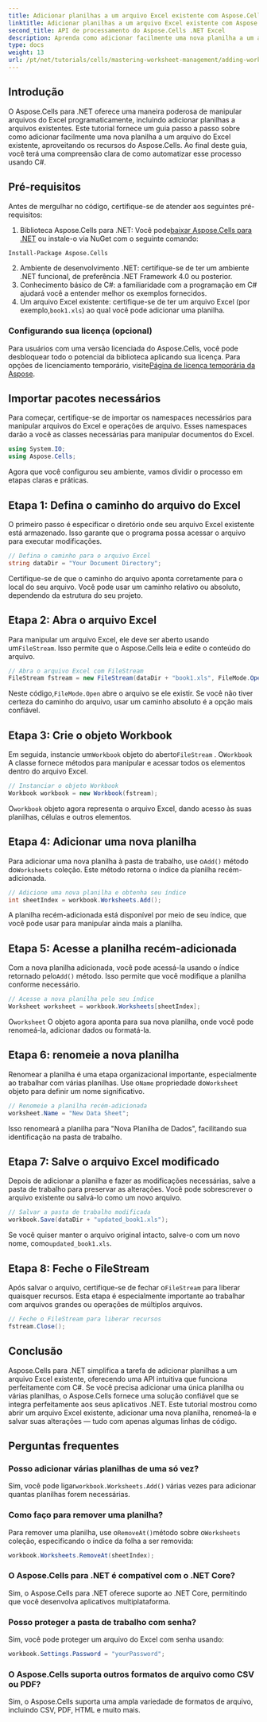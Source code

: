 ```yaml
---
title: Adicionar planilhas a um arquivo Excel existente com Aspose.Cells
linktitle: Adicionar planilhas a um arquivo Excel existente com Aspose.Cells
second_title: API de processamento do Aspose.Cells .NET Excel
description: Aprenda como adicionar facilmente uma nova planilha a um arquivo Excel existente no .NET usando Aspose.Cells. Este guia passo a passo abrange tudo, desde a configuração do seu ambiente até salvar o arquivo Excel modificado.
type: docs
weight: 13
url: /pt/net/tutorials/cells/mastering-worksheet-management/adding-worksheets-to-existing-excel-file/
---
```

## Introdução

O Aspose.Cells para .NET oferece uma maneira poderosa de manipular arquivos do Excel programaticamente, incluindo adicionar planilhas a arquivos existentes. Este tutorial fornece um guia passo a passo sobre como adicionar facilmente uma nova planilha a um arquivo do Excel existente, aproveitando os recursos do Aspose.Cells. Ao final deste guia, você terá uma compreensão clara de como automatizar esse processo usando C#.

## Pré-requisitos

Antes de mergulhar no código, certifique-se de atender aos seguintes pré-requisitos:

1.  Biblioteca Aspose.Cells para .NET: Você pode[baixar Aspose.Cells para .NET](https://releases.aspose.com/cells/net/) ou instale-o via NuGet com o seguinte comando:
   ```bash
   Install-Package Aspose.Cells
   ```
2. Ambiente de desenvolvimento .NET: certifique-se de ter um ambiente .NET funcional, de preferência .NET Framework 4.0 ou posterior.
3. Conhecimento básico de C#: a familiaridade com a programação em C# ajudará você a entender melhor os exemplos fornecidos.
4.  Um arquivo Excel existente: certifique-se de ter um arquivo Excel (por exemplo,`book1.xls`) ao qual você pode adicionar uma planilha.

### Configurando sua licença (opcional)

 Para usuários com uma versão licenciada do Aspose.Cells, você pode desbloquear todo o potencial da biblioteca aplicando sua licença. Para opções de licenciamento temporário, visite[Página de licença temporária da Aspose](https://purchase.aspose.com/temporary-license/).

## Importar pacotes necessários

Para começar, certifique-se de importar os namespaces necessários para manipular arquivos do Excel e operações de arquivo. Esses namespaces darão a você as classes necessárias para manipular documentos do Excel.

```csharp
using System.IO;
using Aspose.Cells;
```

Agora que você configurou seu ambiente, vamos dividir o processo em etapas claras e práticas.

## Etapa 1: Defina o caminho do arquivo do Excel

O primeiro passo é especificar o diretório onde seu arquivo Excel existente está armazenado. Isso garante que o programa possa acessar o arquivo para executar modificações.

```csharp
// Defina o caminho para o arquivo Excel
string dataDir = "Your Document Directory";
```

Certifique-se de que o caminho do arquivo aponta corretamente para o local do seu arquivo. Você pode usar um caminho relativo ou absoluto, dependendo da estrutura do seu projeto.

## Etapa 2: Abra o arquivo Excel

 Para manipular um arquivo Excel, ele deve ser aberto usando um`FileStream`. Isso permite que o Aspose.Cells leia e edite o conteúdo do arquivo.

```csharp
// Abra o arquivo Excel com FileStream
FileStream fstream = new FileStream(dataDir + "book1.xls", FileMode.Open);
```

 Neste código,`FileMode.Open` abre o arquivo se ele existir. Se você não tiver certeza do caminho do arquivo, usar um caminho absoluto é a opção mais confiável.

## Etapa 3: Crie o objeto Workbook

 Em seguida, instancie um`Workbook` objeto do aberto`FileStream` . O`Workbook` A classe fornece métodos para manipular e acessar todos os elementos dentro do arquivo Excel.

```csharp
// Instanciar o objeto Workbook
Workbook workbook = new Workbook(fstream);
```

 O`workbook` objeto agora representa o arquivo Excel, dando acesso às suas planilhas, células e outros elementos.

## Etapa 4: Adicionar uma nova planilha

 Para adicionar uma nova planilha à pasta de trabalho, use o`Add()` método do`Worksheets` coleção. Este método retorna o índice da planilha recém-adicionada.

```csharp
// Adicione uma nova planilha e obtenha seu índice
int sheetIndex = workbook.Worksheets.Add();
```

A planilha recém-adicionada está disponível por meio de seu índice, que você pode usar para manipular ainda mais a planilha.

## Etapa 5: Acesse a planilha recém-adicionada

 Com a nova planilha adicionada, você pode acessá-la usando o índice retornado pelo`Add()` método. Isso permite que você modifique a planilha conforme necessário.

```csharp
// Acesse a nova planilha pelo seu índice
Worksheet worksheet = workbook.Worksheets[sheetIndex];
```

 O`worksheet` O objeto agora aponta para sua nova planilha, onde você pode renomeá-la, adicionar dados ou formatá-la.

## Etapa 6: renomeie a nova planilha

 Renomear a planilha é uma etapa organizacional importante, especialmente ao trabalhar com várias planilhas. Use o`Name` propriedade do`Worksheet` objeto para definir um nome significativo.

```csharp
// Renomeie a planilha recém-adicionada
worksheet.Name = "New Data Sheet";
```

Isso renomeará a planilha para "Nova Planilha de Dados", facilitando sua identificação na pasta de trabalho.

## Etapa 7: Salve o arquivo Excel modificado

Depois de adicionar a planilha e fazer as modificações necessárias, salve a pasta de trabalho para preservar as alterações. Você pode sobrescrever o arquivo existente ou salvá-lo como um novo arquivo.

```csharp
// Salvar a pasta de trabalho modificada
workbook.Save(dataDir + "updated_book1.xls");
```

 Se você quiser manter o arquivo original intacto, salve-o com um novo nome, como`updated_book1.xls`.

## Etapa 8: Feche o FileStream

 Após salvar o arquivo, certifique-se de fechar o`FileStream` para liberar quaisquer recursos. Esta etapa é especialmente importante ao trabalhar com arquivos grandes ou operações de múltiplos arquivos.

```csharp
// Feche o FileStream para liberar recursos
fstream.Close();
```

## Conclusão

Aspose.Cells para .NET simplifica a tarefa de adicionar planilhas a um arquivo Excel existente, oferecendo uma API intuitiva que funciona perfeitamente com C#. Se você precisa adicionar uma única planilha ou várias planilhas, o Aspose.Cells fornece uma solução confiável que se integra perfeitamente aos seus aplicativos .NET. Este tutorial mostrou como abrir um arquivo Excel existente, adicionar uma nova planilha, renomeá-la e salvar suas alterações — tudo com apenas algumas linhas de código.

## Perguntas frequentes

### Posso adicionar várias planilhas de uma só vez?

 Sim, você pode ligar`workbook.Worksheets.Add()` várias vezes para adicionar quantas planilhas forem necessárias.

### Como faço para remover uma planilha?

 Para remover uma planilha, use o`RemoveAt()`método sobre o`Worksheets` coleção, especificando o índice da folha a ser removida:
```csharp
workbook.Worksheets.RemoveAt(sheetIndex);
```

### O Aspose.Cells para .NET é compatível com o .NET Core?

Sim, o Aspose.Cells para .NET oferece suporte ao .NET Core, permitindo que você desenvolva aplicativos multiplataforma.

### Posso proteger a pasta de trabalho com senha?

Sim, você pode proteger um arquivo do Excel com senha usando:
```csharp
workbook.Settings.Password = "yourPassword";
```

### O Aspose.Cells suporta outros formatos de arquivo como CSV ou PDF?
Sim, o Aspose.Cells suporta uma ampla variedade de formatos de arquivo, incluindo CSV, PDF, HTML e muito mais.